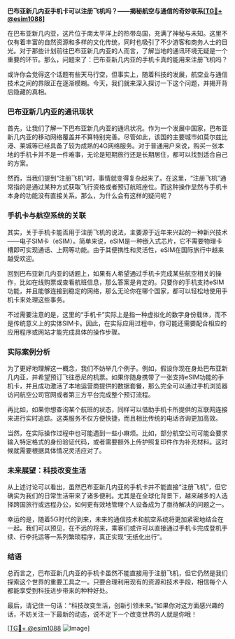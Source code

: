 **巴布亚新几内亚手机卡可以注册飞机吗？——揭秘航空与通信的奇妙联系[[TG💪+ @esim1088](https://t.me/s/esim1088)]**

在巴布亚新几内亚，这片位于南太平洋上的热带岛国，充满了神秘与未知。这里不仅有着丰富的自然资源和多样的文化传统，同时也吸引了不少游客和商务人士的目光。对于那些计划前往巴布亚新几内亚的人而言，了解当地的通讯环境无疑是一个重要的环节。那么，问题来了：巴布亚新几内亚的手机卡真的能用来注册飞机吗？

或许你会觉得这个话题有些天马行空，但事实上，随着科技的发展，航空业与通信技术之间的界限正在逐渐模糊。今天，我们就来深入探讨一下这个问题，并揭开背后隐藏的真相。

### 巴布亚新几内亚的通讯现状

首先，让我们了解一下巴布亚新几内亚的通讯状况。作为一个发展中国家，巴布亚新几内亚的移动网络覆盖并不算特别完善。尽管如此，该国的主要城市如莫尔兹比港、莱城等已经具备了较为成熟的4G网络服务。对于普通用户来说，购买一张本地的手机卡并不是一件难事，无论是短期旅行还是长期居住，都可以找到适合自己的方案。

然而，当我们提到“注册飞机”时，事情就变得复杂起来了。在这里，“注册飞机”通常指的是通过某种方式获取飞行资格或者预订航班座位。而这种操作显然与手机卡本身的功能没有直接关系。那么，为什么会有这样的疑问呢？

### 手机卡与航空系统的关联

其实，关于手机卡能否用于注册飞机的说法，主要源于近年来兴起的一种新兴技术——电子SIM卡（eSIM）。简单来说，eSIM是一种嵌入式芯片，它不需要物理卡槽即可实现通话、上网等功能。由于其便携性和灵活性，eSIM在国际旅行中越来越受欢迎。

回到巴布亚新几内亚的话题上，如果有人希望通过手机卡完成某些航空相关的操作，比如在线购票或查看航班信息，那么答案是肯定的。只要你的手机支持eSIM功能，并且能够连接到稳定的网络，那么无论你在哪个国家，都可以轻松地使用手机卡来处理这些事务。

不过需要注意的是，这里的“手机卡”实际上是指一种虚拟化的数字身份载体，而不是传统意义上的实体SIM卡。因此，在实际应用过程中，你可能还需要配合相应的应用程序或网站才能完成具体的操作步骤。

### 实际案例分析

为了更好地理解这一概念，我们不妨举几个例子。例如，假设你现在身处巴布亚新几内亚，并希望预订飞往悉尼的机票。如果你随身携带了一张支持eSIM功能的手机卡，并且成功激活了本地运营商提供的数据套餐，那么完全可以通过手机浏览器访问航空公司官网或者第三方平台完成整个预订流程。

再比如，如果你想查询某个航班的状态，同样可以借助手机卡所提供的互联网连接来进行实时追踪。这类服务不仅方便快捷，而且相比传统的电话咨询更加高效。

当然，在实际操作过程中也可能遇到一些小麻烦。比如，部分航空公司可能会要求输入特定格式的身份验证代码，或者需要额外上传护照复印件作为补充材料。这时候就需要根据具体情况灵活应对了。

### 未来展望：科技改变生活

从上述讨论可以看出，虽然巴布亚新几内亚的手机卡并不能直接“注册飞机”，但它确实为我们的日常生活带来了诸多便利。尤其是在全球化背景下，越来越多的人选择跨国旅行或远程办公，如何更有效地管理个人设备成为了亟待解决的问题之一。

幸运的是，随着5G时代的到来，未来的通信技术和航空系统将更加紧密地结合在一起。我们可以预见，在不远的将来，乘客们或许可以直接通过手机卡完成登机手续、行李托运等一系列繁琐程序，真正实现“无纸化出行”。

### 结语

总而言之，巴布亚新几内亚的手机卡虽然不能直接用于注册飞机，但它仍然是我们探索这个世界的重要工具之一。只要合理利用现有的资源和技术手段，相信每个人都能享受到科技进步带来的种种好处。

最后，请记住一句话：“科技改变生活，创新引领未来。”如果你对这方面感兴趣的话，不妨关注一下最新的动态，说不定下一个改变世界的人就是你哦！

[[TG💪+ @esim1088](https://t.me/s/esim1088) ![Image](https://i.postimg.cc/4NQfJmqS/Snipaste-2025-05-13-00-14-12.png)]